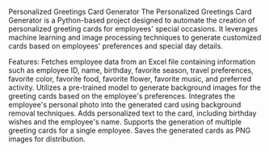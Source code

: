 Personalized Greetings Card Generator
The Personalized Greetings Card Generator is a Python-based project designed to automate the creation of personalized greeting cards for employees' special occasions. It leverages machine learning and image processing techniques to generate customized cards based on employees' preferences and special day details.

Features:
Fetches employee data from an Excel file containing information such as employee ID, name, birthday, favorite season, travel preferences, favorite color, favorite food, favorite flower, favorite music, and preferred activity.
Utilizes a pre-trained model to generate background images for the greeting cards based on the employee's preferences.
Integrates the employee's personal photo into the generated card using background removal techniques.
Adds personalized text to the card, including birthday wishes and the employee's name.
Supports the generation of multiple greeting cards for a single employee.
Saves the generated cards as PNG images for distribution.
